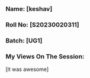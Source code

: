### Name: [keshav]
### Roll No: [S20230020311]
### Batch: [UG1]

### My Views On The Session:
[it was awesome]
